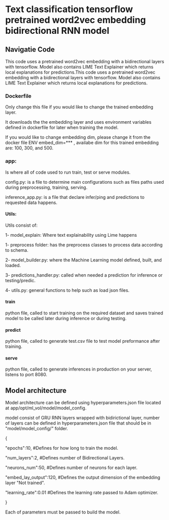 # Text classification tensorflow pretrained word2vec embedding bidirectional RNN model

## Navigatie Code

This code uses a pretrained word2vec embedding with a bidirectional layers with tensorflow. Model also contains LIME Text Explainer which returns local explanations for predictions.This code uses a pretrained word2vec embedding with a bidirectional layers with tensorflow. Model also contains LIME Text Explainer which returns local explanations for predictions.

### Dockerfile

Only change this file if you would like to change the trained embedding layer.

It downloads the the embedding layer and uses environment variables defined in dockerfile for later when training the model.

If you would like to change embedding dim, please change it from the docker file ENV embed_dim=*** , availabe dim for this trained embedding are: 100, 300, and 500.

### app:

Is where all of code used to run train, test or serve modules.

config.py: is a file to determine main configurations such as files paths used during preprocessing, training, serving.

inference_app.py: is a file that declare infer/ping and predictions to requested data happens.

#### Utils:

Utils consist of:

1- model_explain: Where text explainability using Lime happens

1- preprocess folder: has the preprocess classes to process data according to schema.

2- model_builder.py: where the Machine Learning model defined, built, and loaded.

3- predictions_handler.py: called when needed a prediction for inference or testing/predic.

4- utils.py: general functions to help such as load json files.

#### train

python file, called to start training on the required dataset and saves trained model to be called later during inference or during testing.

#### predict

python file, called to generate test.csv file to test model preformance after training.

#### serve

python file, called to generate inferences in production on your server, listens to port 8080.

## Model architecture

Model architecture can be defined using hyperparameters.json file located at app/opt/ml_vol/model/model_config.

model consist of GRU RNN layers wrapped with bidirictional layer, number of layers can be defined in hyperparameters.json file that should be in "model/model_config/" folder.

{

"epochs":10, #Defines for how long to train the model.

"num_layers":2, #Defines number of Bidirectional Layers.

"neurons_num":50, #Defines number of neurons for each layer.

"embed_lay_output":120, #Defines the output dimension of the embedding layer "Not trained".

"learning_rate":0.01 #Defines the learning rate passed to Adam optimizer.

}

Each of parameters must be passed to build the model.

